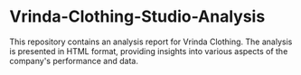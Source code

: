 # Vrinda-Clothing-Studio-Analysis
This repository contains an analysis report for Vrinda Clothing. The analysis is presented in HTML format, providing insights into various aspects of the company's performance and data.
